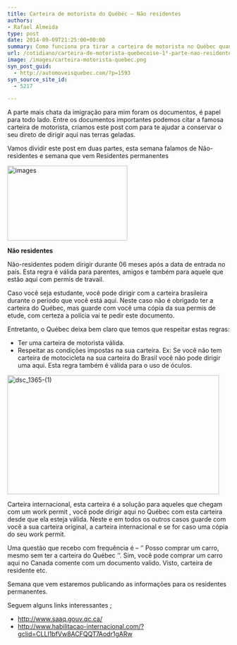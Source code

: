 ```yaml
---
title: Carteira de motorista do Québéc – Não residentes
authors:
- Rafael Almeida
type: post
date: 2014-09-09T21:25:00+00:00
summary: Como funciona pra tirar a carteira de motorista no Québec quando você é não-residente do Canadá?
url: /cotidiano/carteira-de-motorista-quebecoise-1⁰-parte-nao-residentes.html
image: /images/carteira-motorista-quebec.png
syn_post_guid:
  - http://automoveisquebec.com/?p=1593
syn_source_site_id:
  - 5217

---
```

A parte mais chata da imigração para mim foram os documentos, é papel para todo lado. Entre os documentos importantes podemos citar a famosa carteira de motorista, criamos este post com para te ajudar a conservar o seu direto de dirigir aqui nas terras geladas.

Vamos dividir este post em duas partes, esta semana falamos de Não-residentes e semana que vem Residentes permanentes

[<img src="http://automoveisquebec.com/wp-content/uploads/2014/09/images.jpg" alt="images" width="272" height="170" />][1]

**Não residentes**

Não-residentes podem dirigir durante 06 meses após a data de entrada no país. Esta regra é válida para parentes, amigos e também para aquele que estão aqui com permis de travail.

Caso você seja estudante, você pode dirigir com a carteira brasileira durante o período que você está aqui. Neste caso não é obrigado ter a carteira do Québec, mas guarde com você uma cópia da sua permis de etude, com certeza a polícia vai te pedir este documento.

Entretanto, o Québec deixa bem claro que temos que respeitar estas regras:

  * Ter uma carteira de motorista válida.
  * Respeitar as condições impostas na sua carteira. Ex: Se você não tem carteira de motocicleta na sua carteira do Brasil você não pode dirigir uma aqui. Esta regra também é válida para o uso de óculos.

[<img src="http://automoveisquebec.com/wp-content/uploads/2014/09/dsc_1365-1.jpg" alt="dsc_1365-(1)" width="480" height="270" />][2]

Carteira internacional, esta carteira é a solução para aqueles que chegam com um work permit , você pode dirigir aqui no Québec com esta carteira desde que ela esteja válida.
Neste e em todos os outros casos guarde com você a sua carteira original, a carteira internacional e se for caso uma cópia do seu work permit.

Uma questão que recebo com frequência é – ‘’ Posso comprar um carro, mesmo sem ter a carteira do Québec ‘’. Sim, você pode comprar um carro aqui no Canada comente com um documento valido. Visto, carteira de residente etc.

Semana que vem estaremos publicando as informações para os residentes permanentes.

Seguem alguns links interessantes ;

  * <http://www.saaq.gouv.qc.ca/>
  * <http://www.habilitacao-internacional.com/?gclid=CLLI1bfVw8ACFQQT7Aodr1gARw>

 [1]: http://automoveisquebec.com/wp-content/uploads/2014/09/images.jpg
 [2]: http://automoveisquebec.com/wp-content/uploads/2014/09/dsc_1365-1.jpg